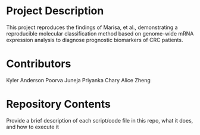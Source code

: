 # Project Description

This project reproduces the findings of Marisa, et al., demonstrating a reproducible molecular classification method based on genome-wide mRNA expression analysis to diagnose prognostic biomarkers of CRC patients. 

# Contributors

Kyler Anderson
Poorva Juneja
Priyanka Chary
Alice Zheng

# Repository Contents

Provide a brief description of each script/code file in this repo, what it does, and how to execute it
